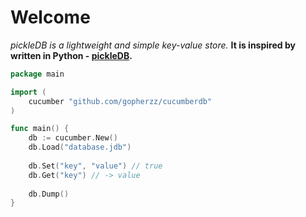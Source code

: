 # Welcome
*pickleDB is a lightweight and simple key-value store.* 
**It is inspired by written in Python - [pickleDB](https://github.com/patx/pickledb).**

```go
package main

import (
    cucumber "github.com/gopherzz/cucumberdb"
)

func main() {
    db := cucumber.New()
    db.Load("database.jdb")
    
    db.Set("key", "value") // true
    db.Get("key") // -> value
    
    db.Dump()
}
```

